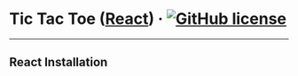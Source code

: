 # Tic Tac Toe ([React](https://react.dev/)) &middot; [![GitHub license](https://img.shields.io/badge/license-MIT-blue.svg)](https://github.com/karzaf/Tic-Tac-Toe_Multiplayer-React.js/blob/main/LICENSE)
-----------------------------------------------------
## React Installation

